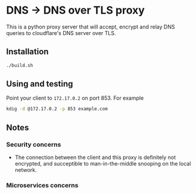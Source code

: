 # DNS -> DNS over TLS proxy

This is a python proxy server that will accept, encrypt and relay DNS queries to cloudflare's DNS server over TLS.

## Installation

```bash
./build.sh
```

## Using and testing

Point your client to `172.17.0.2` on port 853. For example

```bash
kdig -d @172.17.0.2 -p 853 example.com
```

## Notes

### Security concerns

* The connection between the client and this proxy is definitely not encrypted, and succeptible to man-in-the-middle snooping on the local network.

### Microservices concerns


